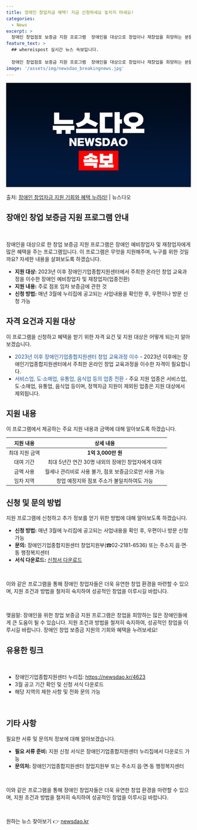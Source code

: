 ```yaml
---
title: 장애인 창업자금 혜택! 지금 신청하세요 놓치지 마세요!
categories:
  - News
excerpt: >
  장애인 창업점포 보증금 지원 프로그램  장애인을 대상으로 창업이나 재창업을 희망하는 분들을 위한 매우 유용한…
feature_text: >
  ## whereispost 실시간 뉴스 속보입니다.

  장애인 창업점포 보증금 지원 프로그램  장애인을 대상으로 창업이나 재창업을 희망하는 분들을 위한 매우 유용한…
image: '/assets/img/newsdao_breakingnews.jpg'
---
```


![뉴스다오 속보](/assets/img/newsdao_breakingnews.jpg)

<p>출처: <a href="https://newsdao.kr/4623" rel="dofollow">장애인 창업자금 지원 기회와 혜택 누려라!</a> | 뉴스다오</p>

<h2 data-ke-size="size26">장애인 창업 보증금 지원 프로그램 안내</h2>
<p data-ke-size="size16">&nbsp;</p>
장애인을 대상으로 한 창업 보증금 지원 프로그램은 장애인 예비창업자 및 재창업자에게 많은 혜택을 주는 프로그램입니다. 이 프로그램은 무엇을 지원해주며, 누구를 위한 것일까요? 자세한 내용을 살펴보도록 하겠습니다.
<ul>
<li><strong>지원 대상:</strong> 2023년 이후 장애인기업종합지원센터에서 주최한 온라인 창업 교육과정을 이수한 장애인 예비창업자 및 재창업자(업종전환)</li>
<li><strong>지원 내용:</strong> 주로 점포 임차 보증금에 관한 것</li>
<li><strong>신청 방법:</strong> 매년 3월에 누리집에 공고되는 사업내용을 확인한 후, 우편이나 방문 신청 가능</li>
</ul>

<h2 data-ke-size="size26">자격 요건과 지원 대상</h2>
<p data-ke-size="size16">이 프로그램을 신청하고 혜택을 받기 위한 자격 요건 및 지원 대상은 어떻게 되는지 알아보겠습니다.</p>
<ul>
<li><span style="color: #1a5490;">2023년 이후 장애인기업종합지원센터 창업 교육과정 이수</span> - 2023년 이후에는 장애인기업종합지원센터에서 주최한 온라인 창업 교육과정을 이수한 자격이 필요합니다.</li>
<li><span style="color: #1a5490;">서비스업, 도·소매업, 유통업, 음식업 등의 업종 전환</span> - 주요 지원 업종은 서비스업, 도·소매업, 유통업, 음식업 등이며, 정책자금 지원이 제외된 업종은 지원 대상에서 제외됩니다.</li>
</ul>

<h2 data-ke-size="size26">지원 내용</h2>
<p data-ke-size="size16">이 프로그램에서 제공하는 주요 지원 내용과 금액에 대해 알아보도록 하겠습니다.</p>
<table>
<thead>
<tr>
<th style="text-align: center;">지원 내용</th>
<th style="text-align: center;">상세 내용</th>
</tr>
</thead>
<tbody>
<tr>
<td style="text-align: center;">최대 지원 금액</td>
<td style="text-align: center;"><b>1억 3,000만 원</b></td>
</tr>
<tr>
<td style="text-align: center;">대여 기간</td>
<td style="text-align: center;">최대 5년간 연간 30명 내외의 장애인 창업자에게 대여</td>
</tr>
<tr>
<td style="text-align: center;">금액 사용</td>
<td style="text-align: center;">월세나 관리비로 사용 불가, 점포 보증금으로만 사용 가능</td>
</tr>
<tr>
<td style="text-align: center;">임차 지역</td>
<td style="text-align: center;">창업 예정지와 점포 주소가 불일치하여도 가능</td>
</tr>
</tbody>
</table>

<h2 data-ke-size="size26">신청 및 문의 방법</h2>
<p data-ke-size="size16">지원 프로그램에 신청하고 추가 정보를 얻기 위한 방법에 대해 알아보도록 하겠습니다.</p>
<ul>
<li><b>신청 방법:</b> 매년 3월에 누리집에 공고되는 사업내용을 확인 후, 우편이나 방문 신청 가능</li>
<li><b>문의:</b> 장애인기업종합지원센터 창업지원부(☎02-2181-6536) 또는 주소지 읍·면·동 행정복지센터</li>
<li><b>서식 다운로드:</b> <a href="https://newsdao.kr/4623">신청서 다운로드</a></li>
</ul>

<p data-ke-size="size16">&nbsp;</p>
이와 같은 프로그램을 통해 장애인 창업자들은 더욱 유연한 창업 환경을 마련할 수 있으며, 지원 조건과 방법을 철저히 숙지하여 성공적인 창업을 이루시길 바랍니다.
<p data-ke-size="size16">&nbsp;</p>
맺음말: 장애인을 위한 창업 보증금 지원 프로그램은 창업을 희망하는 많은 장애인들에게 큰 도움이 될 수 있습니다. 지원 조건과 방법을 철저히 숙지하여, 성공적인 창업을 이루시길 바랍니다. 장애인 창업 보증금 지원의 기회와 혜택을 누려보세요!

<h2 data-ke-size="size26">유용한 링크</h2>
<p data-ke-size="size16">&nbsp;</p>
<ul>
<li>장애인기업종합지원센터 누리집: <a href="https://newsdao.kr/4623">https://newsdao.kr/4623</a></li>
<li>3월 공고 기간 확인 및 신청 서식 다운로드</li>
<li>해당 지역의 제한 사항 및 전화 문의 가능</li>
</ul>
<p data-ke-size="size16">&nbsp;</p>
<h2 data-ke-size="size26">기타 사항</h2>
<p data-ke-size="size16">필요한 서류 및 문의처 정보에 대해 알아보겠습니다.</p>
<ul>
<li><b>필요 서류 준비:</b> 지원 신청 서식은 장애인기업종합지원센터 누리집에서 다운로드 가능</li>
<li><b>문의처:</b> 장애인기업종합지원센터 창업지원부 또는 주소지 읍·면·동 행정복지센터</li>
</ul>
<p data-ke-size="size16">&nbsp;</p>
이와 같은 프로그램을 통해 장애인 창업자들은 더욱 유연한 창업 환경을 마련할 수 있으며, 지원 조건과 방법을 철저히 숙지하여 성공적인 창업을 이루시길 바랍니다.
<p data-ke-size="size16">&nbsp;</p> 

원하는 뉴스 찾아보기 👉 <a href="https://newsdao.kr" rel="dofollow">newsdao.kr</a>


